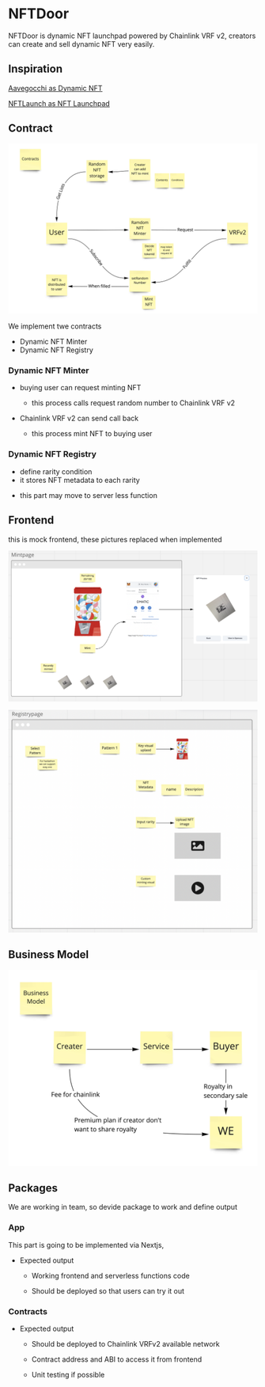 # NFTDoor

NFTDoor is dynamic NFT launchpad powered by Chainlink VRF v2, creators can create and sell dynamic NFT very easily.

## Inspiration

[Aavegocchi as Dynamic NFT](https://chain.link/case-studies/aavegotchi)

[NFTLaunch as NFT Launchpad](https://www.nftlaunch.network/)

## Contract

![contracts-architecture](./docs/contracts-architecture.jpg)

We implement twe contracts

- Dynamic NFT Minter
- Dynamic NFT Registry

### Dynamic NFT Minter

- buying user can request minting NFT

  - this process calls request random number to Chainlink VRF v2

- Chainlink VRF v2 can send call back

  - this process mint NFT to buying user

### Dynamic NFT Registry

- define rarity condition
- it stores NFT metadata to each rarity

* this part may move to server less function

## Frontend

this is mock frontend, these pictures replaced when implemented

![mint-page](./docs/app-mint-page.png)

![registry-page](./docs/app-registry-page.png)

## Business Model

![business-model](./docs/business-model.jpg)

## Packages

We are working in team, so devide package to work and define output

### App

This part is going to be implemented via Nextjs,

- Expected output

  - Working frontend and serverless functions code

  - Should be deployed so that users can try it out

### Contracts

- Expected output

  - Should be deployed to Chainlink VRFv2 available network

  - Contract address and ABI to access it from frontend

  - Unit testing if possible
